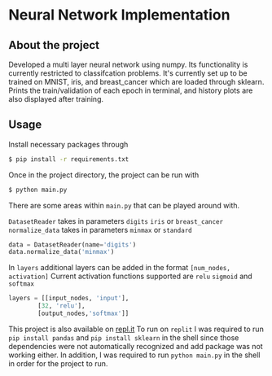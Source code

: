 # Neural Network Implementation

## About the project
Developed a multi layer neural network using numpy. Its functionality is currently restricted to classifcation problems. It's currently set up to be trained on MNIST, iris, and breast_cancer which are loaded through sklearn. Prints the train/validation of each epoch in terminal, and history plots are also displayed after training.

## Usage
Install necessary packages through
```sh
$ pip install -r requirements.txt
```
Once in the project directory, the project can be run with
```sh
$ python main.py
```
There are some areas within `main.py` that can be played around with.

`DatasetReader` takes in parameters `digits` `iris` or `breast_cancer`
`normalize_data` takes in parameters `minmax` or `standard`
```python
data = DatasetReader(name='digits')
data.normalize_data('minmax')
```
In `layers` additional layers can be added in the format `[num_nodes, activation]`
Current activation functions supported are `relu` `sigmoid` and `softmax`
```python
layers = [[input_nodes, 'input'],
        [32, 'relu'],
        [output_nodes,'softmax']]
```


This project is also available on [repl.it](https://repl.it/@eliaspk/Neural-Network-Implementation#main.py)
To run on `replit` I was required to run `pip install pandas` and `pip install sklearn` in the shell since those dependencies were not automatically recognized and add package was not working either.
In addition, I was required to run `python main.py` in the shell in order for the project to run.
